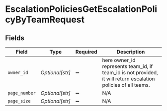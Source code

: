 # EscalationPoliciesGetEscalationPolicyByTeamRequest


## Fields

| Field                                                                                                           | Type                                                                                                            | Required                                                                                                        | Description                                                                                                     |
| --------------------------------------------------------------------------------------------------------------- | --------------------------------------------------------------------------------------------------------------- | --------------------------------------------------------------------------------------------------------------- | --------------------------------------------------------------------------------------------------------------- |
| `owner_id`                                                                                                      | *Optional[str]*                                                                                                 | :heavy_minus_sign:                                                                                              | here owner_id represents team_id, if  team_id is not provided, it will return escalation policies of all teams. |
| `page_number`                                                                                                   | *Optional[str]*                                                                                                 | :heavy_minus_sign:                                                                                              | N/A                                                                                                             |
| `page_size`                                                                                                     | *Optional[str]*                                                                                                 | :heavy_minus_sign:                                                                                              | N/A                                                                                                             |